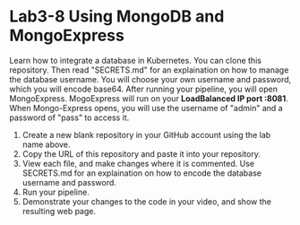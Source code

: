 # Lab3-8 Using MongoDB and MongoExpress
Learn how to integrate a database in Kubernetes.  You can clone this repository.  Then read "SECRETS.md" for an explaination on how to manage the database username. You will choose your own username and password, which you will encode base64.  After running your pipeline, you will open MongoExpress.   MogoExpress will run on your __LoadBalanced IP port :8081__. When Mongo-Express opens, you will use the username of "admin" and a password of "pass" to access it.

1) Create a new blank repository in your GitHub account using the lab name above.
2) Copy the URL of this repository and paste it into your repository.
3) View each file, and make changes where it is commented.  Use SECRETS.md for an explaination on how to encode the database username and password.
4) Run your pipeline.
5) Demonstrate your changes to the code in your video, and show the resulting web page.

